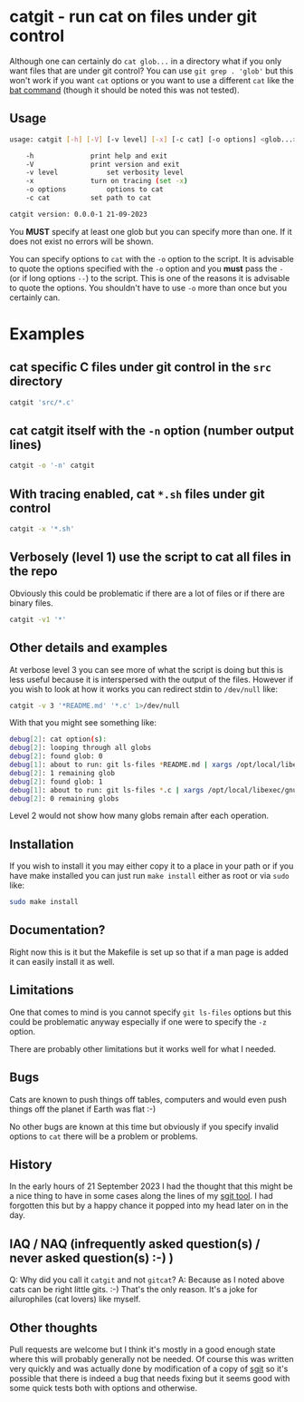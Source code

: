 # catgit - run cat on files under git control

Although one can certainly do `cat glob...` in a directory what if you only want
files that are under git control? You can use `git grep . 'glob'` but this won't
work if you want `cat` options or you want to use a different `cat` like the
[bat
command](https://www.cyberciti.biz/open-source/bat-linux-command-a-cat-clone-with-written-in-rust/)
(though it should be noted this was not tested).



## Usage

```sh
usage: catgit [-h] [-V] [-v level] [-x] [-c cat] [-o options] <glob...>

    -h			    print help and exit
    -V			    print version and exit
    -v level		    set verbosity level
    -x			    turn on tracing (set -x)
    -o options		    options to cat
    -c cat		    set path to cat

catgit version: 0.0.0-1 21-09-2023
```

You **MUST** specify at least one glob but you can specify more than one. If
it does not exist no errors will be shown.

You can specify options to `cat` with the `-o` option to the script. It is
advisable to quote the options specified with the `-o` option and you **must**
pass the `-` (or if long options `--`) to the script. This is one of the reasons
it is advisable to quote the options. You shouldn't have to use `-o` more than
once but you certainly can.


# Examples

## cat specific C files under git control in the `src` directory

```sh
catgit 'src/*.c'
```

## cat catgit itself with the `-n` option (number output lines)

```sh
catgit -o '-n' catgit
```

## With tracing enabled, cat `*.sh` files under git control

```sh
catgit -x '*.sh'

```

## Verbosely (level 1) use the script to cat all files in the repo

Obviously this could be problematic if there are a lot of files or if there are
binary files.

```sh
catgit -v1 '*'

```

## Other details and examples

At verbose level 3 you can see more of what the script is doing but this is less
useful because it is interspersed with the output of the files. However if you
wish to look at how it works you can redirect stdin to `/dev/null` like:


```sh
catgit -v 3 '*README.md' '*.c' 1>/dev/null
```

With that you might see something like:

```sh
debug[2]: cat option(s): 
debug[2]: looping through all globs
debug[2]: found glob: 0
debug[1]: about to run: git ls-files *README.md | xargs /opt/local/libexec/gnubin/cat
debug[2]: 1 remaining glob
debug[2]: found glob: 1
debug[1]: about to run: git ls-files *.c | xargs /opt/local/libexec/gnubin/cat
debug[2]: 0 remaining globs
```

Level 2 would not show how many globs remain after each operation.



## Installation

If you wish to install it you may either copy it to a place in your path or if
you have make installed you can just run `make install` either as root or via
`sudo` like:

```sh
sudo make install
```

## Documentation?

Right now this is it but the Makefile is set up so that if a man page is added
it can easily install it as well.

## Limitations

One that comes to mind is you cannot specify `git ls-files` options but this
could be problematic anyway especially if one were to specify the `-z` option.

There are probably other limitations but it works well for what I needed.

## Bugs

Cats are known to push things off tables, computers and would even push things
off the planet if Earth was flat :-)

No other bugs are known at this time but obviously if you specify invalid
options to `cat` there will be a problem or problems.


## History

In the early hours of 21 September 2023 I had the thought that this might be a
nice thing to have in some cases along the lines of my [sgit
tool](https://github.com/xexyl/sgit). I had forgotten this but by a happy chance
it popped into my head later on in the day.

## IAQ / NAQ (infrequently asked question(s) / never asked question(s) :-) )

Q: Why did you call it `catgit` and not `gitcat`?
A: Because as I noted above cats can be right little gits. :-) That's the only
reason. It's a joke for ailurophiles (cat lovers) like myself.


## Other thoughts

Pull requests are welcome but I think it's mostly in a good enough state where
this will probably generally not be needed. Of course this was written very
quickly and was actually done by modification of a copy of
[sgit](https://github.com/xexyl/sgit) so it's possible that there is indeed a
bug that needs fixing but it seems good with some quick tests both with options
and otherwise.

